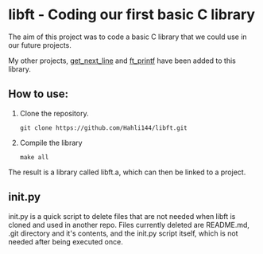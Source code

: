 # libft - Coding our first basic C library
The aim of this project was to code a basic C library that we could use in our future projects.

My other projects, [get_next_line](https://github.com/salahadawi/get_next_line) and [ft_printf](https://github.com/salahadawi/ft_printf) have been added to this library.

## How to use:
1. Clone the repository.

	``` git clone https://github.com/Hahli144/libft.git ```

2. Compile the library

	``` make all ```
  
The result is a library called libft.a, which can then be linked to a project.

## init.py
init.py is a quick script to delete files that are not needed when libft is cloned and used in another repo. Files currently deleted are README.md, .git directory and it's contents, and the init.py script itself, which is not needed after being executed once.
